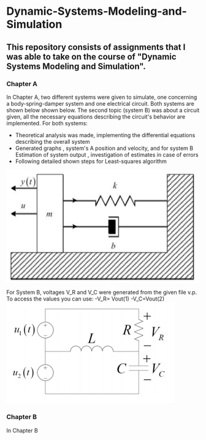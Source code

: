 # Dynamic-Systems-Modeling-and-Simulation
## This repository consists of assignments that I was able to take on the course of "Dynamic Systems Modeling and Simulation". 
### Chapter A
In Chapter A, two different systems were given to simulate, one concerning a body-spring-damper system and one electrical circuit. Both systems are shown below shown below. The second topic (system B) was about a circuit given, all the necessary equations describing the 
circuit's behavior are implemented. For both systems:
- Theoretical analysis was made, implementing the differential equations describing the overall system
- Generated graphs , system's A position and velocity, and for system B Estimation of system output , investigation of estimates in case of errors 
- Following detailed shown steps for Least-squares algorithm

![System A](https://github.com/ladiasnk/Dynamic-Systems-Modeling-and-Simulation/blob/main/Chapter%20A/system%20A.jpg)

For System B, voltages V_R and V_C were generated from the given file v.p. To access the values you can use:
-V_R= Vout(1)
-V_C=Vout(2)
![System B](https://github.com/ladiasnk/Dynamic-Systems-Modeling-and-Simulation/blob/main/Chapter%20A/circuit.jpg)

### Chapter B
In Chapter B
